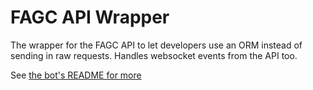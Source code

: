 # FAGC API Wrapper

The wrapper for the FAGC API to let developers use an ORM instead of sending in raw requests. Handles websocket events from the API too.

See [the bot's README for more](https://github.com/oof2win2/fagc-discord-bot#readme)